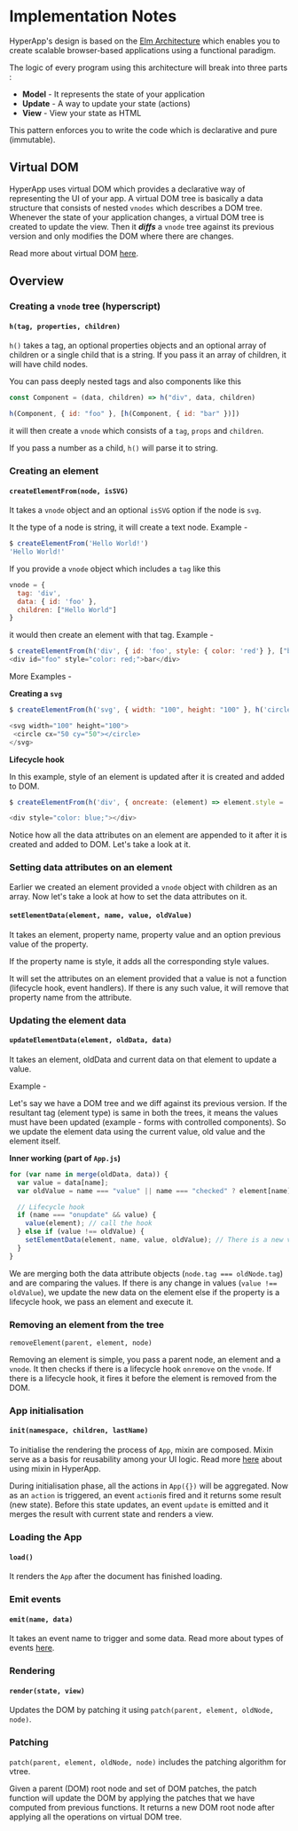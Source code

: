 # Implementation Notes

HyperApp's design is based on the [Elm Architecture](https://guide.elm-lang.org/architecture/) which enables you to create scalable browser-based applications using a functional paradigm.

The logic of every program using this architecture will break into three parts :

* **Model** - It represents the state of your application
* **Update** - A way to update your state (actions)
* **View** - View your state as HTML

This pattern enforces you to write the code which is declarative and pure (immutable).

## Virtual DOM
HyperApp uses virtual DOM which provides a declarative way of representing the UI of your app. A virtual DOM tree is basically a data structure that consists of nested `vnodes` which describes a DOM tree. Whenever the state of your application changes, a virtual DOM tree is created to update the view. Then it ***diffs*** a `vnode` tree against its previous version and only modifies the DOM where there are changes.

Read more about virtual DOM [here](https://github.com/Matt-Esch/virtual-dom).

## Overview

### Creating a `vnode` tree (hyperscript)

#### `h(tag, properties, children)`

`h()` takes a tag, an optional properties objects and an optional array of children or a single child that is a string. If you pass it an array of children, it will have child nodes.

You can pass deeply nested tags and also components like this

```javascript
const Component = (data, children) => h("div", data, children)

h(Component, { id: "foo" }, [h(Component, { id: "bar" })])
```

it will then create a `vnode` which consists of a `tag`, `props` and `children`.

If you pass a number as a child, `h()` will parse it to string.

### Creating an element

#### `createElementFrom(node, isSVG)`

It takes a `vnode` object and an optional `isSVG` option if the node is `svg`.

It the type of a node is string, it will create a text node. Example -
```javascript
$ createElementFrom('Hello World!')
'Hello World!'
```

If you provide a `vnode` object which includes a `tag` like this
```javascript
vnode = {
  tag: 'div',
  data: { id: 'foo' },
  children: ["Hello World"]
}
```

it would then create an element with that tag. Example -
```javascript
$ createElementFrom(h('div', { id: 'foo', style: { color: 'red'} }, ["bar"] ))
<div id="foo" style="color: red;">bar</div>
```

More Examples -

**Creating a `svg`**

```javascript
$ createElementFrom(h('svg', { width: "100", height: "100" }, h('circle', { cx: '50', cy: '50'})))

<svg width="100" height="100">
 <circle cx="50 cy="50"></circle>
</svg>
```

**Lifecycle hook**

In this example, style of an element is updated after it is created and added to DOM.

```javascript
$ createElementFrom(h('div', { oncreate: (element) => element.style = 'color: blue;' }, ["foo"]))

<div style="color: blue;"></div>
```

Notice how all the data attributes on an element are appended to it after it is created and added to DOM. Let's take a look at it.

### Setting data attributes on an element

Earlier we created an element provided a `vnode` object with children as an array. Now let's take a look at how to set the data attributes on it.

#### `setElementData(element, name, value, oldValue)`

It takes an element, property name, property value and an option previous value of the property.

If the property name is style, it adds all the corresponding style values.

It will set the attributes on an element provided that a value is not a function (lifecycle hook, event handlers). If there is any such value, it will remove that property name from the attribute.

### Updating the element data

#### `updateElementData(element, oldData, data)`

It takes an element, oldData and current data on that element to update a value.

Example -

Let's say we have a DOM tree and we diff against its previous version. If the resultant tag (element type) is same in both the trees, it means the values must have been updated (example - forms with controlled components). So we update the element data using the current value, old value and the element itself.

**Inner working (part of `App.js`)**

```javascript
for (var name in merge(oldData, data)) {
  var value = data[name];
  var oldValue = name === "value" || name === "checked" ? element[name] : oldData[name];

  // Lifecycle hook
  if (name === "onupdate" && value) {
    value(element); // call the hook
  } else if (value !== oldValue) {
    setElementData(element, name, value, oldValue); // There is a new value so update the new data on the element
  }
}
```

We are merging both the data attribute objects (`node.tag === oldNode.tag`) and are comparing the values. If there is any change in values (`value !== oldValue`), we update the new data on the element else if the property is a lifecycle hook, we pass an element and execute it.

### Removing an element from the tree

`removeElement(parent, element, node)`

Removing an element is simple, you pass a parent node, an element and a `vnode`. It then checks if there is a lifecycle hook `onremove` on the `vnode`. If there is a lifecycle hook, it fires it before the element is removed from the DOM.

### App initialisation

#### `init(namespace, children, lastName)`

To initialise the rendering the process of `App`, mixin are composed. Mixin serve as a basis for reusability among your UI logic. Read more [here](https://github.com/hyperapp/hyperapp/blob/master/docs/core.md#mixins) about using mixin in HyperApp.

During initialisation phase, all the actions in `App({})` will be aggregated. Now as an `action` is triggered, an event `action`is fired and it returns some result (new state). Before this state updates, an event `update` is emitted and it merges the result with current state and renders a view.

### Loading the App
#### `load()`

It renders the `App` after the document has finished loading.

### Emit events

#### `emit(name, data)`

It takes an event name to trigger and some data. Read more about types of events [here](https://github.com/hyperapp/hyperapp/blob/master/docs/api.md#events).

### Rendering

#### `render(state, view)`
Updates the DOM by patching it using `patch(parent, element, oldNode, node)`.

### Patching

`patch(parent, element, oldNode, node)` includes the patching algorithm for vtree.

Given a parent (DOM) root node and set of DOM patches, the patch function will update the DOM by applying the patches that we have computed from previous functions. It returns a new DOM root node after applying all the operations on virtual DOM tree.
